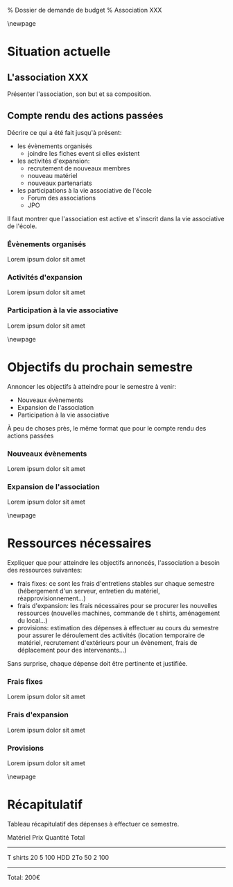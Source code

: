 % Dossier de demande de budget
% Association XXX

\newpage

# Situation actuelle

## L'association XXX

Présenter l'association, son but et sa composition.

## Compte rendu des actions passées

Décrire ce qui a été fait jusqu'à présent:

* les évènements organisés
    - joindre les fiches event si elles existent
* les activités d'expansion:
    - recrutement de nouveaux membres
    - nouveau matériel
    - nouveaux partenariats
* les participations à la vie associative de l'école
    - Forum des associations
    - JPO

Il faut montrer que l'association est active et s'inscrit dans la vie
associative de l'école.

### Évènements organisés

Lorem ipsum dolor sit amet

### Activités d'expansion

Lorem ipsum dolor sit amet

### Participation à la vie associative

Lorem ipsum dolor sit amet

\newpage

# Objectifs du prochain semestre

Annoncer les objectifs à atteindre pour le semestre à venir:

* Nouveaux évènements
* Expansion de l'association
* Participation à la vie associative

À peu de choses près, le même format que pour le compte rendu des actions
passées

### Nouveaux évènements

Lorem ipsum dolor sit amet

### Expansion de l'association

Lorem ipsum dolor sit amet

\newpage

# Ressources nécessaires

Expliquer que pour atteindre les objectifs annoncés, l'association a besoin des
ressources suivantes:

* frais fixes: ce sont les frais d'entretiens stables sur chaque semestre
  (hébergement d'un serveur, entretien du matériel, réapprovisionnement...)
* frais d'expansion: les frais nécessaires pour se procurer les nouvelles
  ressources (nouvelles machines, commande de t shirts, aménagement du
  local...)
* provisions: estimation des dépenses à effectuer au cours du semestre pour
  assurer le déroulement des activités (location temporaire de matériel,
  recrutement d'extérieurs pour un évènement, frais de déplacement pour des
  intervenants...)

Sans surprise, chaque dépense doit être pertinente et justifiée.

### Frais fixes

Lorem ipsum dolor sit amet

### Frais d'expansion

Lorem ipsum dolor sit amet

### Provisions

Lorem ipsum dolor sit amet

\newpage

# Récapitulatif

Tableau récapitulatif des dépenses à effectuer ce semestre.


Matériel     Prix       Quantité    Total
----        ----        -----       ---
T shirts    20          5           100
HDD 2To     50          2           100
----        -----       -----       ---

Total: 200€


